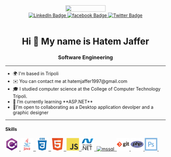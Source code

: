 <div id="header" align="center">
  <img src="https://cdn.dribbble.com/users/1162077/screenshots/3848914/programmer.gif" width="50%" height="50%"/>
</div>

<div id="badges" align="center">
  <a href="your-linkedin-URL">
    <img src="https://img.shields.io/badge/LinkedIn-blue?style=for-the-badge&logo=linkedin&logoColor=white" alt="LinkedIn Badge"/>
  </a>
  <a href="your-facebook -URL">
    <img src="https://img.shields.io/badge/YouTube-red?style=for-the-badge&logo=youtube&logoColor=white" alt="facebook  Badge"/>
  </a>
  <a href="your-twitter-URL">
    <img src="https://img.shields.io/badge/Twitter-blue?style=for-the-badge&logo=twitter&logoColor=white" alt="Twitter Badge"/>
  </a>
</div>
<br>
<h1 align="center" > Hi 👋 My name is  Hatem Jaffer </h1>
<h3 align="center">Software Engineering </h3>
<hr>
<ul>
<li>🌍 I'm based in Tripoli</li>
<li>✉️ You can contact me at hatemjaffer1997@gmail.com</li>
<li>🎓 I studied computer science at the College of Computer Technology Tripoli.</li>
<li>🌱 I’m currently learning **ASP.NET**</li>
<li>🤝I'm open to collaborating as a Desktop application devolper and a graphic designer</li>
</ul>

<hr>

 <h4> Skills </h4>
<div>
  <img src="https://raw.githubusercontent.com/devicons/devicon/master/icons/csharp/csharp-original.svg" alt="csharp" width="40" height="40"/> </a> <a href="https://dotnet.microsoft.com/" target="_blank" rel="noreferrer"> <img/>
  <img src="https://github.com/devicons/devicon/blob/master/icons/java/java-original-wordmark.svg" title="Java" alt="Java" width="40" height="40"/>&nbsp;
  <img src="https://github.com/devicons/devicon/blob/master/icons/css3/css3-plain-wordmark.svg"  title="CSS3" alt="CSS" width="40" height="40"/>&nbsp;
  <img src="https://github.com/devicons/devicon/blob/master/icons/html5/html5-original.svg" title="HTML5" alt="HTML" width="40" height="40"/>&nbsp;
  <img src="https://github.com/devicons/devicon/blob/master/icons/javascript/javascript-original.svg" title="JavaScript" alt="JavaScript" width="40"height="40"/>&nbsp;
  <img src="https://raw.githubusercontent.com/devicons/devicon/master/icons/dot-net/dot-net-original-wordmark.svg" alt="dotnet" width="40" height="40"/> </a> <a    href="https://www.microsoft.com/en-us/sql-server" target="_blank" rel="noreferrer"> <img/>
  <img src="https://www.svgrepo.com/show/303229/microsoft-sql-server-logo.svg" alt="mssql" width="40" height="40"/> </a> <a href="https://www.photoshop.com/en" target="_blank" rel="noreferrer"> <img/>
  <img src="https://github.com/devicons/devicon/blob/master/icons/git/git-original-wordmark.svg" title="Git" **alt="Git" width="40" height="40"/>
  <img src="https://github.com/devicons/devicon/blob/master/icons/php/php-original.svg" title="Git" alt="Git" width="40" height="40"/>
 <img src="https://raw.githubusercontent.com/devicons/devicon/master/icons/photoshop/photoshop-line.svg" alt="photoshop" width="40" height="40"/> <img/>
 

</div>      



